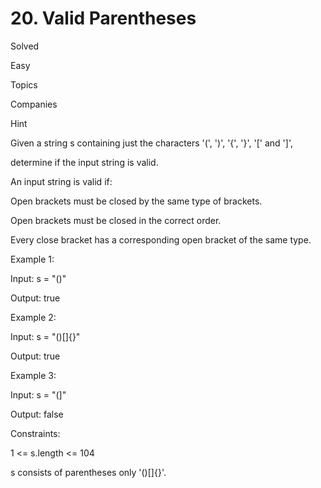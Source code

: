 # 20. Valid Parentheses

Solved

Easy

Topics

Companies

Hint

Given a string s containing just the characters '(', ')', '{', '}', '[' and ']',

determine if the input string is valid.

An input string is valid if:

Open brackets must be closed by the same type of brackets.

Open brackets must be closed in the correct order.

Every close bracket has a corresponding open bracket of the same type.
 

Example 1:

Input: s = "()"

Output: true

Example 2:

Input: s = "()[]{}"

Output: true

Example 3:

Input: s = "(]"

Output: false
 

Constraints:

1 <= s.length <= 104

s consists of parentheses only '()[]{}'.